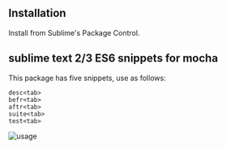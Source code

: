 ## Installation

Install from Sublime's Package Control.

## sublime text 2/3 ES6 snippets for mocha

This package has five snippets, use as follows:

	desc<tab>
	befr<tab>
	aftr<tab>
	suite<tab>
	test<tab>


![usage](http://joseoncodecom.ipage.com/wp-content/uploads/images/mocha-snippets.gif)
